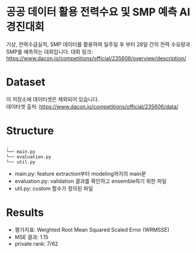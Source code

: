 공공 데이터 활용 전력수요 및 SMP 예측 AI 경진대회
=======================================

기상, 전력수급실적, SMP 데이터를 활용하여 일주일 후 부터 28일 간의 전력 수요량과 SMP를 예측하는 대회입니다.
대회 링크:
https://www.dacon.io/competitions/official/235606/overview/description/

Dataset
==================
이 저장소에 데이터셋은 제외되어 있습니다.  
데이터셋 출처: 
https://www.dacon.io/competitions/official/235606/data/

Structure
==================
```setup
.
└── main.py
└── evaluation.py
└── util.py
```
* main.py: feature extraction부터 modeling까지의 main문
* evaluation.py: validation 결과를 확인하고 ensemble하기 위한 파일
* util.py: custom 함수가 정의된 파일

Results
==================
* 평가지표: Weighted Root Mean Squared Scaled Error (WRMSSE)
* MSE 결과: 1.15
* private rank: 7/62